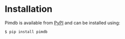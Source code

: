 # Installation

Pimdb is available from [PyPI](https://pypi.org/project/pimdb/) and can be
installed using:

```bash
$ pip install pimdb
```
